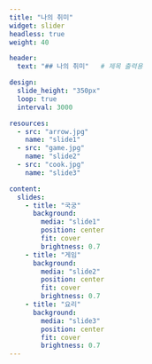 ```yaml
---
title: "나의 취미"
widget: slider
headless: true
weight: 40

header:
  text: "## 나의 취미"   # 제목 출력용

design:
  slide_height: "350px"
  loop: true
  interval: 3000

resources:
  - src: "arrow.jpg"
    name: "slide1"
  - src: "game.jpg"
    name: "slide2"
  - src: "cook.jpg"
    name: "slide3"

content:
  slides:
    - title: "국궁"
      background:
        media: "slide1"
        position: center
        fit: cover
        brightness: 0.7
    - title: "게임"
      background:
        media: "slide2"
        position: center
        fit: cover
        brightness: 0.7
    - title: "요리"
      background:
        media: "slide3"
        position: center
        fit: cover
        brightness: 0.7
---
```

